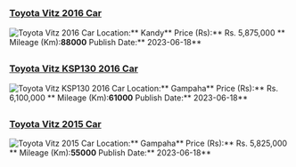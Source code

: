 
##        
### [Toyota Vitz 2016 Car](https://riyasewana.com/buy/toyota-vitz-sale-kandy-6504946)
![Toyota Vitz 2016 Car](//riyasewana.com/thumb/thumbtoyota-vitz-2016-185145112651.jpg)
Location:** Kandy**
Price (Rs):** Rs. 5,875,000 **
Mileage (Km):**88000**
Publish Date:** 2023-06-18**

##        
### [Toyota Vitz KSP130 2016 Car](https://riyasewana.com/buy/toyota-vitz-ksp130-sale-gampaha-6504935)
![Toyota Vitz KSP130 2016 Car](//riyasewana.com/thumb/thumbtoyota-vitz-ksp-2016-184433812101.jpg)
Location:** Gampaha**
Price (Rs):** Rs. 6,100,000 **
Mileage (Km):**61000**
Publish Date:** 2023-06-18**

##        
### [Toyota Vitz 2015 Car](https://riyasewana.com/buy/toyota-vitz-sale-gampaha-6504891)
![Toyota Vitz 2015 Car](//riyasewana.com/thumb/thumbtoyota-vitz-2015-181011612281.jpg)
Location:** Gampaha**
Price (Rs):** Rs. 5,825,000 **
Mileage (Km):**55000**
Publish Date:** 2023-06-18**
